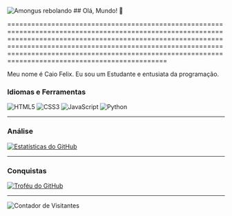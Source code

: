 ![Amongus rebolando](https://tenor.com/pt-BR/view/among-us-sus-sus-among-us-twerk-booty-gif-26374706) ## Olá, Mundo! 👋

======================================================================================================================================================================================================================================================================================================================

Meu nome é Caio Felix. Eu sou um Estudante e entusiata da programação.

### Idiomas e Ferramentas

![HTML5](https://img.shields.io/badge/-HTML5-E34F26?style=flat-square&logo=html5&logoColor=white)
![CSS3](https://img.shields.io/badge/-CSS3-1572B6?style=flat-square&logo=css3&logoColor=white)
![JavaScript](https://img.shields.io/badge/-JavaScript-F7DF1E?style=flat-square&logo=javascript&logoColor=black)
![Python](https://img.shields.io/badge/-Python-3776AB?style=flat-square&logo=python&logoColor=white)


---

### Análise

[![Estatísticas do GitHub](https://github-readme-stats.vercel.app/api?username=SEU-NOME-DE-USUARIO&show_icons=true&theme=tokyonight&hide_border=true&count_private=true)](https://github.com/anuraghazra/github-readme-stats)

---

### Conquistas

[![Troféu do GitHub](https://github-profile-trophy.vercel.app/?username=SEU-NOME-DE-USUARIO&theme=onedark&no-frame=true)](https://github.com/ryo-ma/github-profile-trophy)

---

![Contador de Visitantes](https://komarev.com/ghpvc/?username=SEU-NOME-DE-USUARIO&label=VISITANTES&color=00ff55&style=plastic)

<!--
**ASTRO-BOT344/ASTRO-BOT344** is a ✨ _special_ ✨ repository because its `README.md` (this file) appears on your GitHub profile.

Here are some ideas to get you started:

- 🔭 I’m currently working on ...
- 🌱 I’m currently learning ...
- 👯 I’m looking to collaborate on ...
- 🤔 I’m looking for help with ...
- 💬 Ask me about ...
- 📫 How to reach me: ...
- 😄 Pronouns: ...
- ⚡ Fun fact: ...
-->
